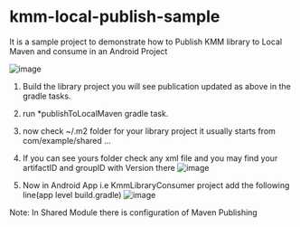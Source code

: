 # kmm-local-publish-sample
It is a sample project to demonstrate how to Publish KMM library to Local Maven and consume in an Android Project

![image](https://user-images.githubusercontent.com/10572239/227880826-4ad19d36-b9fa-4bff-bab6-f0d09e566ab7.png)
1. Build the library project you will see publication updated as above in the gradle tasks.

2. run *publishToLocalMaven gradle task.
3. now check ~/.m2 folder for your library project it usually starts from com/example/shared ...
4. If you can see yours folder check any xml file and you may find your artifactID and groupID with Version there
![image](https://user-images.githubusercontent.com/10572239/227881746-f4de0ce4-c155-4bdd-8f34-280791af77a8.png)

5. Now in Android App i.e KmmLibraryConsumer project add the following line(app level build.gradle)
![image](https://user-images.githubusercontent.com/10572239/227882101-a89af606-3783-4947-9768-54df834b00d6.png)


Note: In Shared Module there is configuration of Maven Publishing




